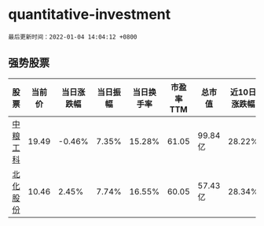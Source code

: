 # quantitative-investment

`最后更新时间：2022-01-04 14:04:12 +0800`

## 强势股票

|股票|当前价|当日涨跌幅|当日振幅|当日换手率|市盈率TTM|总市值|近10日涨跌幅|
|----|----|----|----|----|----|----|----|
|[中粮工科](https://xueqiu.com/S/SZ301058)|19.49|-0.46%|7.35%|15.28%|61.05|99.84亿|28.22%|
|[北化股份](https://xueqiu.com/S/SZ002246)|10.46|2.45%|7.74%|16.55%|60.05|57.43亿|28.34%|

